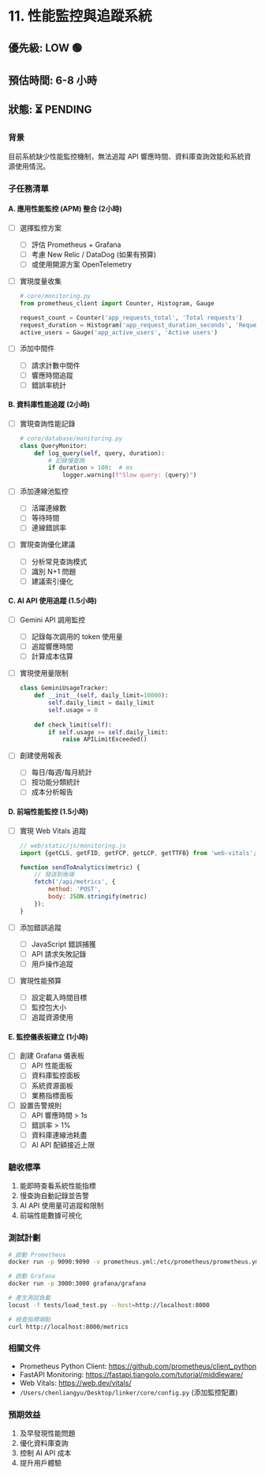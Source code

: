 # 11. 性能監控與追蹤系統

## 優先級: LOW 🟢
## 預估時間: 6-8 小時
## 狀態: ⏳ PENDING

### 背景
目前系統缺少性能監控機制，無法追蹤 API 響應時間、資料庫查詢效能和系統資源使用情況。

### 子任務清單

#### A. 應用性能監控 (APM) 整合 (2小時)
- [ ] 選擇監控方案
  - [ ] 評估 Prometheus + Grafana
  - [ ] 考慮 New Relic / DataDog (如果有預算)
  - [ ] 或使用開源方案 OpenTelemetry
  
- [ ] 實現度量收集
  ```python
  # core/monitoring.py
  from prometheus_client import Counter, Histogram, Gauge
  
  request_count = Counter('app_requests_total', 'Total requests')
  request_duration = Histogram('app_request_duration_seconds', 'Request duration')
  active_users = Gauge('app_active_users', 'Active users')
  ```
  
- [ ] 添加中間件
  - [ ] 請求計數中間件
  - [ ] 響應時間追蹤
  - [ ] 錯誤率統計

#### B. 資料庫性能追蹤 (2小時)
- [ ] 實現查詢性能記錄
  ```python
  # core/database/monitoring.py
  class QueryMonitor:
      def log_query(self, query, duration):
          # 記錄慢查詢
          if duration > 100:  # ms
              logger.warning(f"Slow query: {query}")
  ```
  
- [ ] 添加連線池監控
  - [ ] 活躍連線數
  - [ ] 等待時間
  - [ ] 連線錯誤率
  
- [ ] 實現查詢優化建議
  - [ ] 分析常見查詢模式
  - [ ] 識別 N+1 問題
  - [ ] 建議索引優化

#### C. AI API 使用追蹤 (1.5小時)
- [ ] Gemini API 調用監控
  - [ ] 記錄每次調用的 token 使用量
  - [ ] 追蹤響應時間
  - [ ] 計算成本估算
  
- [ ] 實現使用量限制
  ```python
  class GeminiUsageTracker:
      def __init__(self, daily_limit=10000):
          self.daily_limit = daily_limit
          self.usage = 0
      
      def check_limit(self):
          if self.usage >= self.daily_limit:
              raise APILimitExceeded()
  ```
  
- [ ] 創建使用報表
  - [ ] 每日/每週/每月統計
  - [ ] 按功能分類統計
  - [ ] 成本分析報告

#### D. 前端性能監控 (1.5小時)
- [ ] 實現 Web Vitals 追蹤
  ```javascript
  // web/static/js/monitoring.js
  import {getCLS, getFID, getFCP, getLCP, getTTFB} from 'web-vitals';
  
  function sendToAnalytics(metric) {
      // 發送到後端
      fetch('/api/metrics', {
          method: 'POST',
          body: JSON.stringify(metric)
      });
  }
  ```
  
- [ ] 添加錯誤追蹤
  - [ ] JavaScript 錯誤捕獲
  - [ ] API 請求失敗記錄
  - [ ] 用戶操作追蹤
  
- [ ] 實現性能預算
  - [ ] 設定載入時間目標
  - [ ] 監控包大小
  - [ ] 追蹤資源使用

#### E. 監控儀表板建立 (1小時)
- [ ] 創建 Grafana 儀表板
  - [ ] API 性能面板
  - [ ] 資料庫監控面板
  - [ ] 系統資源面板
  - [ ] 業務指標面板
  
- [ ] 設置告警規則
  - [ ] API 響應時間 > 1s
  - [ ] 錯誤率 > 1%
  - [ ] 資料庫連線池耗盡
  - [ ] AI API 配額接近上限

### 驗收標準
1. 能即時查看系統性能指標
2. 慢查詢自動記錄並告警
3. AI API 使用量可追蹤和限制
4. 前端性能數據可視化

### 測試計劃
```bash
# 啟動 Prometheus
docker run -p 9090:9090 -v prometheus.yml:/etc/prometheus/prometheus.yml prom/prometheus

# 啟動 Grafana
docker run -p 3000:3000 grafana/grafana

# 產生測試負載
locust -f tests/load_test.py --host=http://localhost:8000

# 檢查指標端點
curl http://localhost:8000/metrics
```

### 相關文件
- Prometheus Python Client: https://github.com/prometheus/client_python
- FastAPI Monitoring: https://fastapi.tiangolo.com/tutorial/middleware/
- Web Vitals: https://web.dev/vitals/
- `/Users/chenliangyu/Desktop/linker/core/config.py` (添加監控配置)

### 預期效益
1. 及早發現性能問題
2. 優化資料庫查詢
3. 控制 AI API 成本
4. 提升用戶體驗